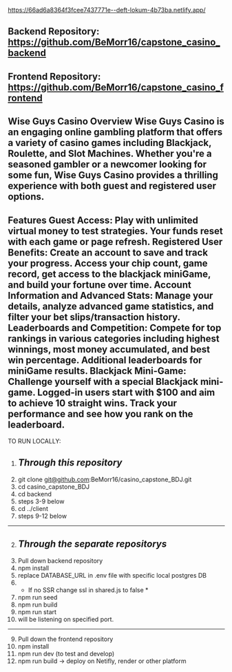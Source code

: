 https://66ad6a8364f3fcee7437771e--deft-lokum-4b73ba.netlify.app/

Backend Repository: https://github.com/BeMorr16/capstone_casino_backend
---------------------
Frontend Repository: https://github.com/BeMorr16/capstone_casino_frontend
---------------------
Wise Guys Casino
Overview
Wise Guys Casino is an engaging online gambling platform that offers a variety of casino games including Blackjack, Roulette, and Slot Machines. Whether you're a seasoned gambler or a newcomer looking for some fun, Wise Guys Casino provides a thrilling experience with both guest and registered user options.
---------------------
Features
Guest Access: Play with unlimited virtual money to test strategies. Your funds reset with each game or page refresh.
Registered User Benefits: Create an account to save and track your progress. Access your chip count, game record, get access to the blackjack miniGame, and build your fortune over time.
Account Information and Advanced Stats: Manage your details, analyze advanced game statistics, and filter your bet slips/transaction history.
Leaderboards and Competition: Compete for top rankings in various categories including highest winnings, most money accumulated, and best win percentage. Additional leaderboards for miniGame results.
Blackjack Mini-Game: Challenge yourself with a special Blackjack mini-game. Logged-in users start with $100 and aim to achieve 10 straight wins. Track your performance and see how you rank on the leaderboard.
---------------------


TO RUN LOCALLY:
1. _Through this repository_
   ------------------------
1. git clone git@github.com:BeMorr16/casino_capstone_BDJ.git
2. cd casino_capstone_BDJ
3. cd backend
4. steps 3-9 below
5. cd ../client
6. steps 9-12 below
---------------------

2. _Through the separate repositorys_
   ---------------------------------
1. Pull down backend repository
2. npm install
3. replace DATABASE_URL in .env file with specific local postgres DB
4. * If no SSR change ssl in shared.js to false *
5. npm run seed
6. npm run build
7. npm run start
8. will be listening on specified port.
---------------------
9. Pull down the frontend repository
10. npm install
11. npm run dev (to test and develop)
12. npm run build -> deploy on Netifly, render or other platform
